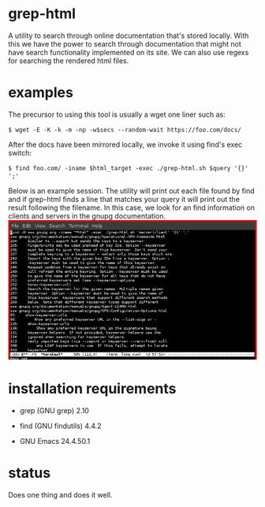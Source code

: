 # grep-html

A utility to search through online documentation that's stored locally.  With
this we have the power to search through documentation that might not have
search functionality implemented on its site.  We can also use regexs for
searching the rendered html files.

# examples

The precursor to using this tool is usually a wget one liner such as:

    $ wget -E -K -k -m -np -w$secs --random-wait https://foo.com/docs/

After the docs have been mirrored locally, we invoke it using find's exec
switch:

    $ find foo.com/ -iname $html_target -exec ./grep-html.sh $query '{}' ';'

Below is an example session.  The utility will print out each file found by find
and if grep-html finds a line that matches your query it will print out the
result following the filename.  In this case, we look for an find information on
clients and servers in the gnupg documentation.
![nil](img/example.png)

# installation requirements

-   grep (GNU grep) 2.10

-   find (GNU findutils) 4.4.2

-   GNU Emacs 24.4.50.1

# status

Does one thing and does it well.
